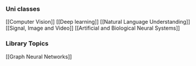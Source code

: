 
### Uni classes
[[Computer Vision]]
[[Deep learning]]
[[Natural Language Understanding]]
[[Signal, Image and Video]]
[[Artificial and Biological Neural Systems]]


### Library Topics

[[Graph Neural Networks]]